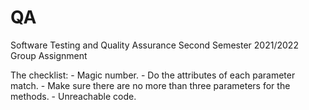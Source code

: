 # QA
Software Testing and Quality 
Assurance Second Semester 2021/2022 
Group Assignment 



The checklist:
    - Magic number.
    - Do the attributes of each parameter match.
    - Make sure there are no more than three parameters for the methods.
    - Unreachable code.
